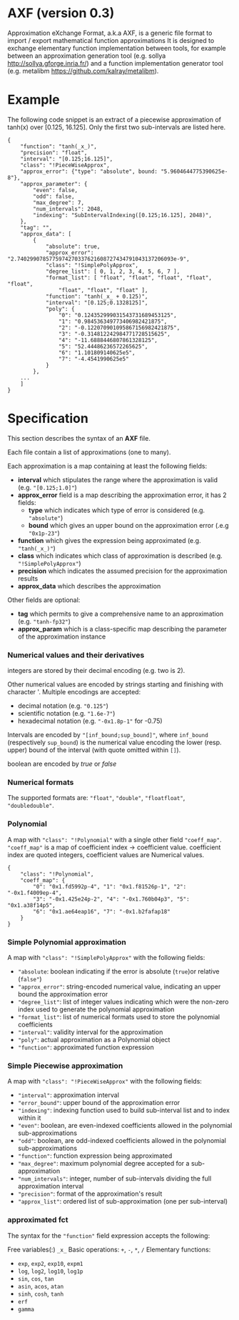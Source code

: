 # AXF (version 0.3)
Approximation eXchange Format, a.k.a AXF, is a generic file format to import / export mathematical function approximations
It is designed to exchange elementary function implementation between tools, for example between an approximation generation tool (e.g. sollya http://sollya.gforge.inria.fr/) and a function implementation generator tool (e.g. metalibm https://github.com/kalray/metalibm).

# Example
The following code snippet is an extract of a piecewise approximation of tanh(x) over [0.125, 16.125]. Only the first two sub-intervals are listed here.
```
{
    "function": "tanh(_x_)",
    "precision": "float",
    "interval": "[0.125;16.125]",
    "class": "!PieceWiseApprox",
    "approx_error": {"type": "absolute", bound: "5.9604644775390625e-8"},
    "approx_parameter": {
        "even": false,
        "odd": false,
        "max_degree": 7,
        "num_intervals": 2048,
        "indexing": "SubIntervalIndexing([0.125;16.125], 2048)",
    },
    "tag": "",
    "approx_data": [
        {
            "absolute": true,
            "approx_error": "2.7402990785775974270337621608727434791043137206093e-9",
            "class": "!SimplePolyApprox",
            "degree_list": [ 0, 1, 2, 3, 4, 5, 6, 7 ],
            "format_list": [ "float", "float", "float", "float", "float",
                "float", "float", "float" ],
            "function": "tanh(_x_ + 0.125)",
            "interval": "[0.125;0.1328125]",
            "poly": {
                "0": "0.124352999031543731689453125",
                "1": "0.984536349773406982421875",
                "2": "-0.122070901095867156982421875",
                "3": "-0.314812242984771728515625",
                "4": "-11.6888446807861328125",
                "5": "52.44486236572265625",
                "6": "1.101809140625e5",
                "7": "-4.4541990625e5"
            }
        },
    ...
    ]
}
```
# Specification

This section describes the syntax of an **AXF** file.

Each file contain a list of approximations (one to many).

Each approximation is a map containing at least the following fields:
- **interval** which stipulates the range where the approximation is valid (e.g. `"[0.125;1.0]"`)
- **approx_error** field is a map describing the approximation error, it has 2 fields:
    - **type** which indicates which type of error is considered (e.g. `"absolute"`)
    - **bound** which gives an upper bound on the approximation error (.e.g `"0x1p-23"`)
- **function** which gives the expression being approximated (e.g. `"tanh(_x_)"`)
- **class** which indicates which class of approximation is described (e.g. `"!SimplePolyApprox"`)
- **precision** which indicates the assumed precision for the approximation results
- **approx_data** which describes the approximation

Other fields are optional:
- **tag** which permits to give a comprehensive name to an approximation (e.g. `"tanh-fp32"`)
- **approx_param** which is a class-specific map describing the parameter of the approximation instance

### Numerical values and their derivatives

integers are stored by their decimal encoding (e.g. two is 2).

Other numerical values are encoded by strings starting and finishing with character '.
Multiple encodings are accepted:
- decimal notation (e.g. `"0.125"`)
- scientific notation (e.g. `"1.6e-7"`)
- hexadecimal notation (e.g. `"-0x1.8p-1"` for -0.75)

Intervals are encoded by `"[inf_bound;sup_bound]"`, where `inf_bound` (respectively `sup_bound`) is the numerical value encoding the lower (resp. upper) bound of the interval (with quote omitted within `[]`).

boolean are encoded by *true* or *false*

### Numerical formats

The supported formats are: `"float"`, `"double"`, `"floatfloat"`, `"doubledouble"`.

### Polynomial

A map with `"class": "!Polynomial"` with a single other field `"coeff_map"`.
`"coeff_map"` is a map of coefficient index -> coefficient value.
coefficient index are quoted integers, coefficient values are Numerical values.

```
{
    "class": "!Polynomial",
    "coeff_map": {
        "0": "0x1.fd5992p-4", "1": "0x1.f81526p-1", "2": "-0x1.f4009ep-4",
        "3": "-0x1.425e24p-2", "4": "-0x1.760b04p3", "5": "0x1.a38f14p5",
        "6": "0x1.ae64eap16", "7": "-0x1.b2fafap18"
    }
}
```
### Simple Polynomial approximation

A map with `"class": "!SimplePolyApprox"` with the following fields:
- `"absolute`: boolean indicating if the error is absolute (`true`)or relative (`false"`)
- `"approx_error"`: string-encoded numerical value, indicating an upper bound the approximation error
- `"degree_list"`: list of integer values indicating which were the non-zero index used to generate the polynomial approximation
- `"format_list"`: list of numerical formats used to store the polynomial coefficients
- `"interval"`: validity interval for the approximation
- `"poly"`: actual approximation as a Polynomial object
- `"function"`: approximated function expression

### Simple Piecewise approximation

A map with `"class": "!PieceWiseApprox"` with the following fields:
- `"interval"`: approximation interval
- `"error_bound"`: upper bound of the approximation error
- `"indexing"`: indexing function used to build sub-interval list and to index within it
- `"even"`: boolean, are even-indexed coefficients allowed in the polynomial sub-approximations
- `"odd"`: boolean, are odd-indexed coefficients allowed in the polynomial sub-approximations
- `"function"`: function expression being approximated
- `"max_degree"`: maximum polynomial degree accepted for a sub-approximation
- `"num_intervals"`: integer, number of sub-intervals dividing the full approximation interval
- `"precision"`: format of the approximation's result
- `"approx_list"`: ordered list of sub-approximation (one per sub-interval)

### approximated fct

The syntax for the `"function"` field expression accepts the following:

Free variables(:) `_x_`
Basic operations: `+`, `-`, `*`, `/`
Elementary functions:
- `exp`, `exp2`, `exp10`, `expm1`
- `log`, `log2`, `log10`, `log1p`
- `sin`, `cos`, `tan`
- `asin`, `acos`, `atan`
- `sinh`, `cosh`, `tanh`
- `erf`
- `gamma`



